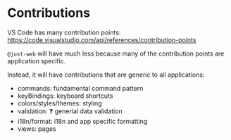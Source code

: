 # Contributions

VS Code has many contribution points: <https://code.visualstudio.com/api/references/contribution-points>

`@just-web` will have much less because many of the contribution points are application specific.

Instead, it will have contributions that are generic to all applications:

- commands: fundamental command pattern
- keyBindings: keyboard shortcuts
- colors/styles/themes: styling
- validation: ❓ generial data validation
- i18n/format: i18n and app specific formatting
- views: pages
